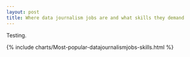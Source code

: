 ```yaml
---
layout: post
title: Where data journalism jobs are and what skills they demand
---
```


Testing.

{% include charts/Most-popular-datajournalismjobs-skills.html %}